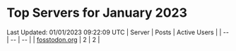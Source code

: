 # Top Servers for January 2023
Last Updated: 01/01/2023 09:22:09 UTC
| Server | Posts | Active Users |
| -- | -- | -- |
| [fosstodon.org](https://fosstodon.org/tags/PowerShell) | 2 | 2 |
